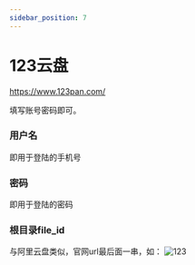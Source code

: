 ```yaml
---
sidebar_position: 7
---
```


# 123云盘
https://www.123pan.com/

填写账号密码即可。

### 用户名
即用于登陆的手机号
### 密码
即用于登陆的密码
### 根目录file_id
与阿里云盘类似，官网url最后面一串，如：
![123](https://store.heytapimage.com/cdo-portal/feedback/202111/24/69d5659d67337108505af5411358c0b9.png)